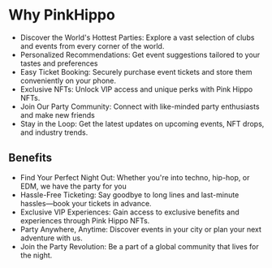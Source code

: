 # Why PinkHippo



* Discover the World's Hottest Parties: Explore a vast selection of clubs and events from every corner of the world.
* Personalized Recommendations: Get event suggestions tailored to your tastes and preferences
* Easy Ticket Booking: Securely purchase event tickets and store them conveniently on your phone.
* Exclusive NFTs: Unlock VIP access and unique perks with Pink Hippo NFTs.
* Join Our Party Community: Connect with like-minded party enthusiasts and make new friends
* Stay in the Loop: Get the latest updates on upcoming events, NFT drops, and industry trends.



## Benefits



* Find Your Perfect Night Out: Whether you're into techno, hip-hop, or EDM, we have the party for you
* Hassle-Free Ticketing: Say goodbye to long lines and last-minute hassles—book your tickets in advance.
* Exclusive VIP Experiences: Gain access to exclusive benefits and experiences through Pink Hippo NFTs.
* Party Anywhere, Anytime: Discover events in your city or plan your next adventure with us.
* Join the Party Revolution: Be a part of a global community that lives for the night.
